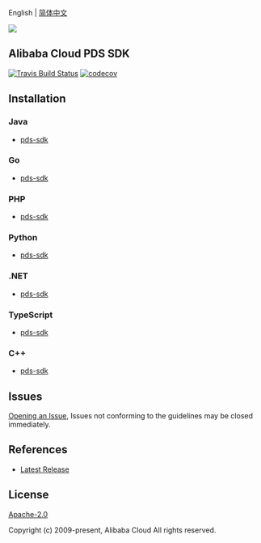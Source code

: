 English | [简体中文](README-CN.md)

![](https://aliyunsdk-pages.alicdn.com/icons/AlibabaCloud.svg)

## Alibaba Cloud PDS SDK

[![Travis Build Status](https://travis-ci.org/aliyun/alibabacloud-pds-sdk.svg?branch=master)](https://travis-ci.org/aliyun/alibabacloud-pds-sdk)
[![codecov](https://codecov.io/gh/aliyun/alibabacloud-pds-sdk/branch/master/graph/badge.svg)](https://codecov.io/gh/aliyun/alibabacloud-pds-sdk)

## Installation

### Java

- [pds-sdk](./pds/java/README.md)

### Go

- [pds-sdk](./pds/golang/README.md)

### PHP

- [pds-sdk](./pds/php/README.md)

### Python

- [pds-sdk](./pds/python/README.md)

### .NET

- [pds-sdk](/pds/csharp/README.md)

### TypeScript

- [pds-sdk](./pds/ts/README.md)

### C++

- [pds-sdk](./pds/cpp/README.md)

## Issues

[Opening an Issue](https://github.com/aliyun/alibabacloud-pds-sdk/issues/new), Issues not conforming to the guidelines may be closed immediately.

## References

- [Latest Release](https://github.com/aliyun/alibabacloud-pds-sdk)

## License

[Apache-2.0](http://www.apache.org/licenses/LICENSE-2.0)

Copyright (c) 2009-present, Alibaba Cloud All rights reserved.
